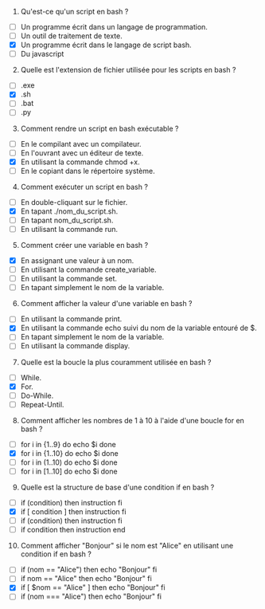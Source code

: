 1. Qu'est-ce qu'un script en bash ?
- [ ] Un programme écrit dans un langage de programmation.
- [ ] Un outil de traitement de texte.
- [x] Un programme écrit dans le langage de script bash.
- [ ] Du javascript

2. Quelle est l'extension de fichier utilisée pour les scripts en bash ?
- [ ] .exe
- [x] .sh
- [ ] .bat
- [ ] .py

3. Comment rendre un script en bash exécutable ?
- [ ] En le compilant avec un compilateur.
- [ ] En l'ouvrant avec un éditeur de texte.
- [x] En utilisant la commande chmod +x.
- [ ] En le copiant dans le répertoire système.

4. Comment exécuter un script en bash ?
- [ ] En double-cliquant sur le fichier.
- [x] En tapant ./nom_du_script.sh.
- [ ] En tapant nom_du_script.sh.
- [ ] En utilisant la commande run.

5. Comment créer une variable en bash ?
- [x] En assignant une valeur à un nom.
- [ ] En utilisant la commande create_variable.
- [ ] En utilisant la commande set.
- [ ] En tapant simplement le nom de la variable.

6. Comment afficher la valeur d'une variable en bash ?
- [ ] En utilisant la commande print.
- [x] En utilisant la commande echo suivi du nom de la variable entouré de $.
- [ ] En tapant simplement le nom de la variable.
- [ ] En utilisant la commande display.

7. Quelle est la boucle la plus couramment utilisée en bash ?
- [ ] While.
- [x] For.
- [ ] Do-While.
- [ ] Repeat-Until.

8. Comment afficher les nombres de 1 à 10 à l'aide d'une boucle for en bash ?
- [ ] for i in {1..9}
  do
  echo $i
  done
- [x] for i in {1..10}
  do
  echo $i
  done
- [ ] for i in (1..10)
  do
  echo $i
  done
- [ ] for i in [1..10]
  do
  echo $i
  done

9. Quelle est la structure de base d'une condition if en bash ?
- [ ] if (condition)
  then
  instruction
  fi
- [x] if [ condition ]
  then
  instruction
  fi
- [ ] if (condition) then instruction fi
- [ ] if condition then instruction end

10. Comment afficher "Bonjour" si le nom est "Alice" en utilisant une condition if en bash ?
- [ ] if (nom == "Alice") then echo "Bonjour" fi
- [ ] if nom == "Alice"
  then
  echo "Bonjour"
  fi
- [x] if [ $nom == "Alice" ]
  then
  echo "Bonjour"
  fi
- [ ] if (nom === "Alice") then echo "Bonjour" fi